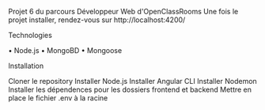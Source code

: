 Projet 6 du parcours Développeur Web d'OpenClassRooms Une fois le projet installer, rendez-vous sur http://localhost:4200/

Technologies

• Node.js • MongoBD • Mongoose

Installation

Cloner le repository
Installer Node.js
Installer Angular CLI
Installer Nodemon
Installer les dépendences pour les dossiers frontend et backend
Mettre en place le fichier .env à la racine
